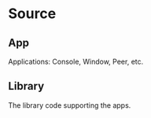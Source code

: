 
# Source

## App 
Applications: Console, Window, Peer, etc.

## Library
  The library code supporting the apps.
